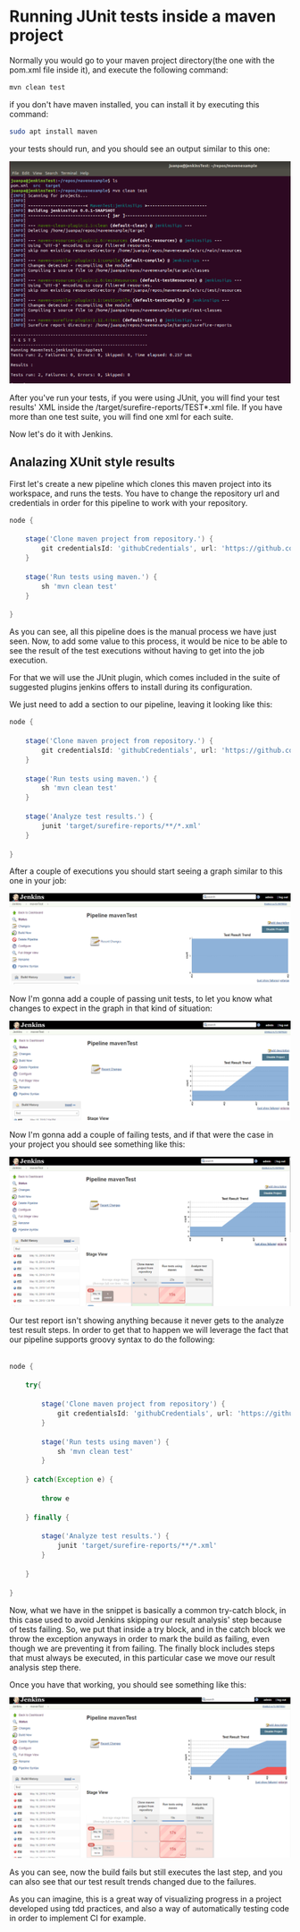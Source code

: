 # Running JUnit tests inside a maven project

Normally you would go to your maven project directory(the one with the pom.xml file inside it), and execute the following command:

``` sh
mvn clean test
```

if you don't have maven installed, you can install it by executing this command:

``` sh
sudo apt install maven
```

your tests should run, and you should see an output similar to this one:

![Maven test execution](/how-tos/mavenTests/img/Capture8.PNG)

After you've run your tests, if you were using JUnit, you will find your test results' XML inside the /target/surefire-reports/TEST*.xml file. If you have more than one test suite, you will find one xml for each suite.

Now let's do it with Jenkins.

## Analazing XUnit style results

First let's create a new pipeline which clones this maven project into its workspace, and runs the tests. You have to change the repository url and credentials in order for this pipeline to work with your repository.

``` groovy
node {

    stage('Clone maven project from repository.') {
        git credentialsId: 'githubCredentials', url: 'https://github.com/sobraljuanpa/mavenTest.git'
    }

    stage('Run tests using maven.') {
        sh 'mvn clean test'
    }

}
```

As you can see, all this pipeline does is the manual process we have just seen. Now, to add some value to this process, it would be nice to be able to see the result of the test executions without having to get into the job execution.

For that we will use the JUnit plugin, which comes included in the suite of suggested plugins jenkins offers to install during its configuration.

We just need to add a section to our pipeline, leaving it looking like this:

``` groovy
node {

    stage('Clone maven project from repository.') {
        git credentialsId: 'githubCredentials', url: 'https://github.com/sobraljuanpa/mavenTest.git'
    }

    stage('Run tests using maven.') {
        sh 'mvn clean test'
    }

    stage('Analyze test results.') {
        junit 'target/surefire-reports/**/*.xml'
    }

}
```

After a couple of executions you should start seeing a graph similar to this one in your job:

![Test results graph](/how-tos/mavenTests/img/Capture9.PNG)

Now I'm gonna add a couple of passing unit tests, to let you know what changes to expect in the graph in that kind of situation:

![Improved test results graph](/how-tos/mavenTests/img/Capture10.PNG)

Now I'm gonna add a couple of failing tests, and if that were the case in your project you should see something like this:

![Not working test results](/how-tos/mavenTests/img/Capture11.PNG)

Our test report isn't showing anything because it never gets to the analyze test result steps. In order to get that to happen we will leverage the fact that our pipeline supports groovy syntax to do the following:

``` groovy

node {

    try{
  
        stage('Clone maven project from repository') {
            git credentialsId: 'githubCredentials', url: 'https://github.com/sobraljuanpa/mavenTest.git'
        }

        stage('Run tests using maven') {
            sh 'mvn clean test'
        }

    } catch(Exception e) {

        throw e

    } finally {

        stage('Analyze test results.') {
            junit 'target/surefire-reports/**/*.xml'
        }

    }

}

```

Now, what we have in the snippet is basically a common try-catch block, in this case used to avoid Jenkins skipping our result analysis' step because of tests failing. So, we put that inside a try block, and in the catch block we throw the exception anyways in order to mark the build as failing, even though we are preventing it from failing. The finally block includes steps that must always be executed, in this particular case we move our result analysis step there.

Once you have that working, you should see something like this:

![Failing test results reported](/how-tos/mavenTests/img/Capture12.PNG)

As you can see, now the build fails but still executes the last step, and you can also see that our test result trends changed due to the failures.

As you can imagine, this is a great way of visualizing progress in a project developed using tdd practices, and also a way of automatically testing code in order to implement CI for example.
